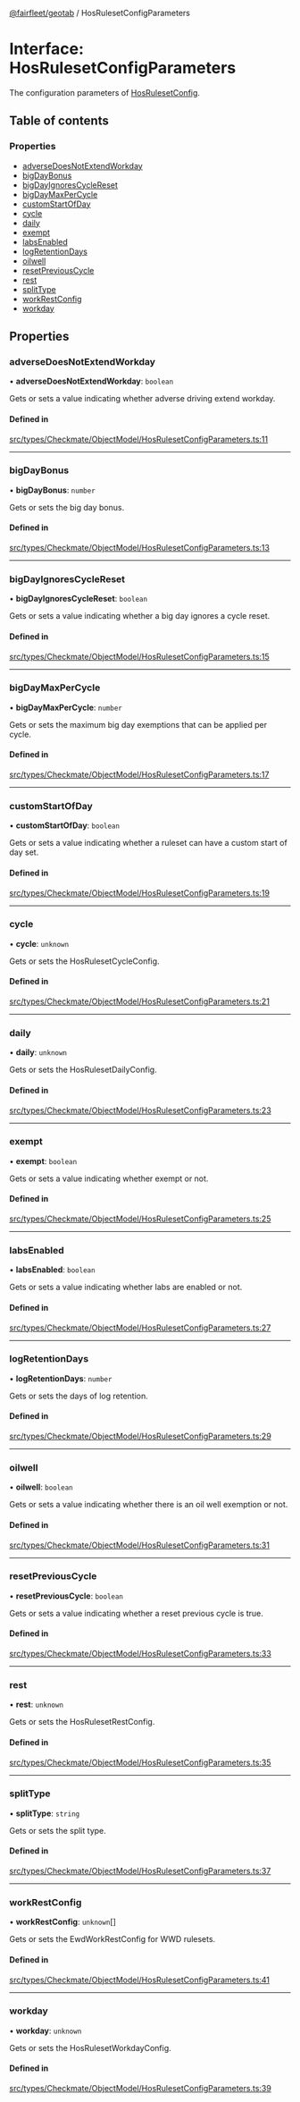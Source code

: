 [@fairfleet/geotab](../README.md) / HosRulesetConfigParameters

# Interface: HosRulesetConfigParameters

The configuration parameters of
 [HosRulesetConfig](HosRulesetConfig.md).

## Table of contents

### Properties

- [adverseDoesNotExtendWorkday](HosRulesetConfigParameters.md#adversedoesnotextendworkday)
- [bigDayBonus](HosRulesetConfigParameters.md#bigdaybonus)
- [bigDayIgnoresCycleReset](HosRulesetConfigParameters.md#bigdayignorescyclereset)
- [bigDayMaxPerCycle](HosRulesetConfigParameters.md#bigdaymaxpercycle)
- [customStartOfDay](HosRulesetConfigParameters.md#customstartofday)
- [cycle](HosRulesetConfigParameters.md#cycle)
- [daily](HosRulesetConfigParameters.md#daily)
- [exempt](HosRulesetConfigParameters.md#exempt)
- [labsEnabled](HosRulesetConfigParameters.md#labsenabled)
- [logRetentionDays](HosRulesetConfigParameters.md#logretentiondays)
- [oilwell](HosRulesetConfigParameters.md#oilwell)
- [resetPreviousCycle](HosRulesetConfigParameters.md#resetpreviouscycle)
- [rest](HosRulesetConfigParameters.md#rest)
- [splitType](HosRulesetConfigParameters.md#splittype)
- [workRestConfig](HosRulesetConfigParameters.md#workrestconfig)
- [workday](HosRulesetConfigParameters.md#workday)

## Properties

### adverseDoesNotExtendWorkday

• **adverseDoesNotExtendWorkday**: `boolean`

Gets or sets a value indicating whether adverse driving extend workday.

#### Defined in

[src/types/Checkmate/ObjectModel/HosRulesetConfigParameters.ts:11](https://github.com/fairfleet/geotab/blob/d57d931/src/types/Checkmate/ObjectModel/HosRulesetConfigParameters.ts#L11)

___

### bigDayBonus

• **bigDayBonus**: `number`

Gets or sets the big day bonus.

#### Defined in

[src/types/Checkmate/ObjectModel/HosRulesetConfigParameters.ts:13](https://github.com/fairfleet/geotab/blob/d57d931/src/types/Checkmate/ObjectModel/HosRulesetConfigParameters.ts#L13)

___

### bigDayIgnoresCycleReset

• **bigDayIgnoresCycleReset**: `boolean`

Gets or sets a value indicating whether a big day ignores a cycle reset.

#### Defined in

[src/types/Checkmate/ObjectModel/HosRulesetConfigParameters.ts:15](https://github.com/fairfleet/geotab/blob/d57d931/src/types/Checkmate/ObjectModel/HosRulesetConfigParameters.ts#L15)

___

### bigDayMaxPerCycle

• **bigDayMaxPerCycle**: `number`

Gets or sets the maximum big day exemptions that can be applied per cycle.

#### Defined in

[src/types/Checkmate/ObjectModel/HosRulesetConfigParameters.ts:17](https://github.com/fairfleet/geotab/blob/d57d931/src/types/Checkmate/ObjectModel/HosRulesetConfigParameters.ts#L17)

___

### customStartOfDay

• **customStartOfDay**: `boolean`

Gets or sets a value indicating whether a ruleset can have a custom start of day set.

#### Defined in

[src/types/Checkmate/ObjectModel/HosRulesetConfigParameters.ts:19](https://github.com/fairfleet/geotab/blob/d57d931/src/types/Checkmate/ObjectModel/HosRulesetConfigParameters.ts#L19)

___

### cycle

• **cycle**: `unknown`

Gets or sets the HosRulesetCycleConfig.

#### Defined in

[src/types/Checkmate/ObjectModel/HosRulesetConfigParameters.ts:21](https://github.com/fairfleet/geotab/blob/d57d931/src/types/Checkmate/ObjectModel/HosRulesetConfigParameters.ts#L21)

___

### daily

• **daily**: `unknown`

Gets or sets the HosRulesetDailyConfig.

#### Defined in

[src/types/Checkmate/ObjectModel/HosRulesetConfigParameters.ts:23](https://github.com/fairfleet/geotab/blob/d57d931/src/types/Checkmate/ObjectModel/HosRulesetConfigParameters.ts#L23)

___

### exempt

• **exempt**: `boolean`

Gets or sets a value indicating whether exempt or not.

#### Defined in

[src/types/Checkmate/ObjectModel/HosRulesetConfigParameters.ts:25](https://github.com/fairfleet/geotab/blob/d57d931/src/types/Checkmate/ObjectModel/HosRulesetConfigParameters.ts#L25)

___

### labsEnabled

• **labsEnabled**: `boolean`

Gets or sets a value indicating whether labs are enabled or not.

#### Defined in

[src/types/Checkmate/ObjectModel/HosRulesetConfigParameters.ts:27](https://github.com/fairfleet/geotab/blob/d57d931/src/types/Checkmate/ObjectModel/HosRulesetConfigParameters.ts#L27)

___

### logRetentionDays

• **logRetentionDays**: `number`

Gets or sets the days of log retention.

#### Defined in

[src/types/Checkmate/ObjectModel/HosRulesetConfigParameters.ts:29](https://github.com/fairfleet/geotab/blob/d57d931/src/types/Checkmate/ObjectModel/HosRulesetConfigParameters.ts#L29)

___

### oilwell

• **oilwell**: `boolean`

Gets or sets a value indicating whether there is an oil well exemption or not.

#### Defined in

[src/types/Checkmate/ObjectModel/HosRulesetConfigParameters.ts:31](https://github.com/fairfleet/geotab/blob/d57d931/src/types/Checkmate/ObjectModel/HosRulesetConfigParameters.ts#L31)

___

### resetPreviousCycle

• **resetPreviousCycle**: `boolean`

Gets or sets a value indicating whether a reset previous cycle is true.

#### Defined in

[src/types/Checkmate/ObjectModel/HosRulesetConfigParameters.ts:33](https://github.com/fairfleet/geotab/blob/d57d931/src/types/Checkmate/ObjectModel/HosRulesetConfigParameters.ts#L33)

___

### rest

• **rest**: `unknown`

Gets or sets the HosRulesetRestConfig.

#### Defined in

[src/types/Checkmate/ObjectModel/HosRulesetConfigParameters.ts:35](https://github.com/fairfleet/geotab/blob/d57d931/src/types/Checkmate/ObjectModel/HosRulesetConfigParameters.ts#L35)

___

### splitType

• **splitType**: `string`

Gets or sets the split type.

#### Defined in

[src/types/Checkmate/ObjectModel/HosRulesetConfigParameters.ts:37](https://github.com/fairfleet/geotab/blob/d57d931/src/types/Checkmate/ObjectModel/HosRulesetConfigParameters.ts#L37)

___

### workRestConfig

• **workRestConfig**: `unknown`[]

Gets or sets the EwdWorkRestConfig for WWD rulesets.

#### Defined in

[src/types/Checkmate/ObjectModel/HosRulesetConfigParameters.ts:41](https://github.com/fairfleet/geotab/blob/d57d931/src/types/Checkmate/ObjectModel/HosRulesetConfigParameters.ts#L41)

___

### workday

• **workday**: `unknown`

Gets or sets the HosRulesetWorkdayConfig.

#### Defined in

[src/types/Checkmate/ObjectModel/HosRulesetConfigParameters.ts:39](https://github.com/fairfleet/geotab/blob/d57d931/src/types/Checkmate/ObjectModel/HosRulesetConfigParameters.ts#L39)

